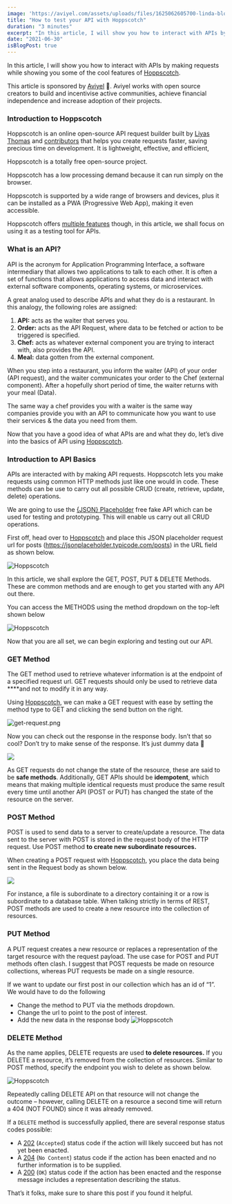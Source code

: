 ```yaml
---
image: 'https://aviyel.com/assets/uploads/files/1625062605700-linda-blog-resized.jpg'
title: "How to test your API with Hoppscotch"
duration: "3 minutes"
excerpt: "In this article, I will show you how to interact with APIs by making requests while showing you some of the cool features of Hoppscotch. "
date: "2021-06-30"
isBlogPost: true
---
```


In this article, I will show you how to interact with APIs by making requests while showing you some of the cool features of [Hoppscotch](https://hoppscotch.io/).

This article is sponsored by [Aviyel](https://aviyel.com/home) 🎉. Aviyel works with open source creators to build and incentivise active communities, achieve financial independence and increase adoption of their projects.

<h3>Introduction to Hoppscotch</h3>

Hoppscotch is an online open-source API request builder built by [Liyas Thomas](https://github.com/liyasthomas) and [contributors](https://github.com/hoppscotch/hoppscotch/graphs/contributors) that helps you create requests faster, saving precious time on development. It is lightweight, effective, and efficient,

Hoppscotch is a totally free open-source project.

Hoppscotch has a low processing demand because it can run simply on the browser.

Hoppscotch is supported by a wide range of browsers and devices, plus it can be installed as a PWA (Progressive Web App), making it even accessible.

Hoppscotch offers [multiple features](https://github.com/hoppscotch/hoppscotch#features) though, in this article, we shall focus on using it as a testing tool for APIs.

<h3>What is an API?</h3>

API is the acronym for Application Programming Interface, a software intermediary that allows two applications to talk to each other. It is often a set of functions that allows applications to access data and interact with external software components, operating systems, or microservices.

A great analog used to describe APIs and what they do is a restaurant. In this analogy, the following roles are assigned:

<div>
<ol class="ml-8">

<li><strong>API:</strong> acts as the waiter that serves you.</li>
<li><strong>Order:</strong> acts as the API Request, where data to be fetched or action to be triggered is specified.</li>
<li><strong>Chef:</strong> acts as whatever external component you are trying to interact with, also provides the API.</li>
<li><strong>Meal:</strong> data gotten from the external component.</li>

</ol>
</div>

When you step into a restaurant, you inform the waiter (API) of your order (API request), and the waiter communicates your order to the Chef (external component). After a hopefully short period of time, the waiter returns with your meal (Data).

The same way a chef provides you with a waiter is the same way companies provide you with an API to communicate how you want to use their services & the data you need from them.

Now that you have a good idea of what APIs are and what they do, let’s dive into the basics of API using [Hoppscotch](https://hoppscotch.io/).

<h3>Introduction to API Basics</h3>

APIs are interacted with by making API requests. Hoppscotch lets you make requests using common HTTP methods just like one would in code. These methods can be use to carry out all possible CRUD (create, retrieve, update, delete) operations. 

We are going to use the [{JSON} Placeholder](https://jsonplaceholder.typicode.com/) free fake API which can be used for testing and prototyping.  This will enable us carry out all CRUD operations.

First off, head over to [Hoppscotch](https://hoppscotch.io/) and place this JSON placeholder request url for posts (https://jsonplaceholder.typicode.com/posts) in the URL field as shown below.


![Hoppscotch](https://paper-attachments.dropbox.com/s_25C8401A7C42B836680BB473E9904ECF2B97F28BEC5C746CC173653B69B6F6E7_1623348597261_add-url.png)


In this article, we shall explore the GET, POST, PUT & DELETE Methods. These are common methods and are enough to get you started with any API out there.

You can access the METHODS using the method dropdown  on the top-left shown below


![Hoppscotch](https://paper-attachments.dropbox.com/s_25C8401A7C42B836680BB473E9904ECF2B97F28BEC5C746CC173653B69B6F6E7_1623348804739_Screenshot+2021-06-10+at+19.13.20.png)


Now that you are all set, we can begin exploring and testing out our API.


<h3>GET Method</h3> 

The GET method used to retrieve whatever information is at the endpoint of a specified request url. GET requests should only be  used to retrieve data ****and not to modify it in any way. 

Using [Hoppscotch](https://hoppscotch.io/), we can make a  GET request with ease by setting the method type to GET and clicking the send button on the right.


![get-request.png](https://paper-attachments.dropbox.com/s_25C8401A7C42B836680BB473E9904ECF2B97F28BEC5C746CC173653B69B6F6E7_1623348597261_add-url.png)


Now you can check out the response in the response body. Isn’t that so cool? Don’t try to make sense of the response. It’s just dummy data 🥴

![](https://paper-attachments.dropbox.com/s_25C8401A7C42B836680BB473E9904ECF2B97F28BEC5C746CC173653B69B6F6E7_1623349071103_Screenshot+2021-06-10+at+19.17.46.png)


As GET requests do not change the state of the resource, these are said to be **safe methods**. Additionally, GET APIs should be **idempotent**, which means that making multiple identical requests must produce the same result every time until another API (POST or PUT) has changed the state of the resource on the server.


<h3>POST Method</h3>

POST is used to send data to a server to create/update a resource. The data sent to the server with POST is stored in the request body of the HTTP request. Use POST method **to create new subordinate resources.**

When creating a POST request with [Hoppscotch](https://hoppscotch.io/), you place the data being sent in the Request body as shown below.

![](https://paper-attachments.dropbox.com/s_25C8401A7C42B836680BB473E9904ECF2B97F28BEC5C746CC173653B69B6F6E7_1623349981997_Screenshot+2021-06-10+at+19.32.57.png)


For instance,  a file is subordinate to a directory containing it or a row is subordinate to a database table. When talking strictly in terms of REST, POST methods are used to create a new resource into the collection of resources.


<h3>PUT Method</h3> 

A PUT request creates a new resource or replaces a representation of the target resource with the request payload.  The use case for POST and PUT methods often clash. I suggest that POST requests be made on resource collections, whereas PUT requests be made on a single resource. 

If we want to update our first post in our collection which has an id of “1”. We would have to do the following


- Change the method to PUT via the methods dropdown.
- Change the url to point to the post of interest.
- Add the new data in the response body
![Hoppscotch](https://paper-attachments.dropbox.com/s_25C8401A7C42B836680BB473E9904ECF2B97F28BEC5C746CC173653B69B6F6E7_1623350674385_Screenshot+2021-06-10+at+19.44.30.png)



<h3>DELETE Method</h3>

As the name applies, DELETE requests are used **to delete resources.**  If you DELETE a resource, it’s removed from the collection of resources.  Similar to POST method, specify the endpoint you wish to delete as shown below.

![Hoppscotch](https://paper-attachments.dropbox.com/s_25C8401A7C42B836680BB473E9904ECF2B97F28BEC5C746CC173653B69B6F6E7_1623351312720_Screenshot+2021-06-10+at+19.55.09.png)


Repeatedly calling DELETE API on that resource will not change the outcome – however, calling DELETE on a resource a second time will return a 404 (NOT FOUND) since it was already removed.

If a `DELETE` method is successfully applied, there are several response status codes possible:

- A [202](https://developer.mozilla.org/en-US/docs/Web/HTTP/Status/202) (`Accepted`) status code if the action will likely succeed but has not yet been enacted.
- A [204](https://developer.mozilla.org/en-US/docs/Web/HTTP/Status/204) (`No Content`) status code if the action has been enacted and no further information is to be supplied.
- A [200](https://developer.mozilla.org/en-US/docs/Web/HTTP/Status/200) (`OK`) status code if the action has been enacted and the response message includes a representation describing the status.

That’s it folks, make sure to share this post if you found it helpful.
